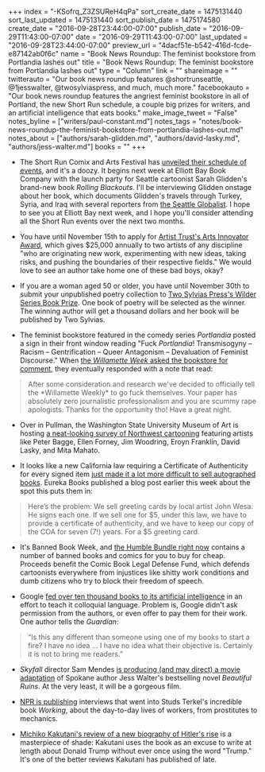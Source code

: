 +++
index = "-KSofrq_Z3ZSUReH4qPa"
sort_create_date = 1475131440
sort_last_updated = 1475131440
sort_publish_date = 1475174580
create_date = "2016-09-28T23:44:00-07:00"
publish_date = "2016-09-29T11:43:00-07:00"
date = "2016-09-29T11:43:00-07:00"
last_updated = "2016-09-28T23:44:00-07:00"
preview_url = "4dacf51e-b542-416d-fcde-e87142ab0f6c"
name = "Book News Roundup: The feminist bookstore from Portlandia lashes out"
title = "Book News Roundup: The feminist bookstore from Portlandia lashes out"
type = "Column"
link = ""
shareimage = ""
twitterauto = "Our book news roundup features @shortrunseattle, @1jesswalter, @twosylviaspress, and much, much more."
facebookauto = "Our book news roundup features the angriest feminist bookstore in all of Portland, the new Short Run schedule, a couple big prizes for writers, and an artificial intelligence that eats books."
make_image_tweet = "False"
notes_byline = ["writers/paul-constant.md"]
notes_tags = "notes/book-news-roundup-the-feminist-bookstore-from-portlandia-lashes-out.md"
notes_about = ["authors/sarah-glidden.md", "authors/david-lasky.md", "authors/jess-walter.md"]
books = ""
+++
* The Short Run Comix and Arts Festival has [unveiled their schedule of events](http://shortrun.org/short-run-full-schedule-oct-5-nov-10/), and it's a doozy. It begins next week at Elliott Bay Book Company with the launch party for Seattle cartoonist Sarah Glidden's brand-new book *Rolling Blackouts*. I'll be interviewing Glidden onstage about her book, which documents Glidden's travels through Turkey, Syria, and Iraq with several reporters from [the Seattle Globalist](http://www.seattleglobalist.com/). I hope to see you at Elliott Bay next week, and I hope you'll consider attending all the Short Run events over the next two months.

* You have until November 15th to apply for [Artist Trust's Arts Innovator Award](https://artisttrust.submittable.com/submit/67138/2017-arts-innovator-award), which gives $25,000 annually to two artists of any discipline "who are originating new work, experimenting with new ideas, taking risks, and pushing the boundaries of their respective fields." We would love to see an author take home one of these bad boys, okay?

* If you are a woman aged 50 or older, you have until November 30th to submit your unpublished poetry collection to [Two Sylvias Press's Wilder Series Book Prize](https://www.facebook.com/twosylviaspress/photos/a.192619864144539.46227.188395241233668/1166804166726099/?type=3&theater). One book of poetry will be selected as the winner. The winning author will get a thousand dollars and her book will be published by Two Sylvias.

* The feminist bookstore featured in the comedy series *Portlandia* posted a sign in their front window reading "Fuck *Portlandia*! Transmisogyny – Racism – Gentrification – Queer Antagonism – Devaluation of Feminist Discourse." When [the *Willamette Week* asked the bookstore for comment](http://www.wweek.com/arts/2016/09/27/feminist-bookstore-made-famous-on-portlandia-posts-fuck-portlandia-sign/), they eventually responded with a note that read: 

<blockquote>After some consideration and research we've decided to officially tell the *Willamette Weekly* to go fuck themselves. Your paper has absolutely zero journalistic professionalism and you are scummy rape apologists. Thanks for the opportunity tho! Have a great night.</blockquote>

* Over in Pullman, the Washington State University Museum of Art is hosting [a neat-looking survey of Northwest cartooning](https://news.wsu.edu/2016/09/21/northwest-comics-show-opens-sept-26-events-sept-22-23/) featuring artists like Peter Bagge, Ellen Forney, Jim Woodring, Eroyn Franklin, David Lasky, and Mita Mahato. 

* It looks like a new California law requiring a Certificate of Authenticity for every signed item [just made it a lot more difficult to sell autographed books](http://eurekabooksellers.com/your-signed-books-and-artwork-just-got-harder-to-sell-in-california/). Eureka Books published a blog post earlier this week about the spot this puts them in:

<blockquote>Here’s the problem: We sell greeting cards by local artist John Wesa. He signs each one. If we sell one for $5, under this law, we have to provide a certificate of authenticity, and we have to keep our copy of the COA for seven (7!) years. For a $5 greeting card.</blockquote>

* It's Banned Book Week, and [the Humble Bundle right now](https://www.humblebundle.com/books/forbidden-books-book-bundle) contains a number of banned books and comics for you to buy for cheap. Proceeds benefit the Comic Book Legal Defense Fund, which defends cartoonists everywhere from injustices like shitty work conditions and dumb citizens who try to block their freedom of speech.

* Google [fed over ten thousand books to its artificial intelligence](https://www.theguardian.com/books/2016/sep/28/google-swallows-11000-novels-to-improve-ais-conversation) in an effort to teach it colloquial language. Problem is, Google didn't ask permission from the authors, or even offer to pay them for their work. One author tells the *Guardian*:

<blockquote>“Is this any different than someone using one of my books to start a fire? I have no idea ... I have no idea what their objective is. Certainly it is not to bring me readers.”</blockquote>

* *Skyfall* director Sam Mendes [is producing (and may direct) a movie adaptation](http://www.hollywoodreporter.com/news/sam-mendes-produce-beautiful-ruins-933332) of Spokane author Jess Walter's bestselling novel *Beautiful Ruins*. At the very least, it will be a gorgeous film.

* [NPR is publishing](http://www.npr.org/2016/09/25/494740720/working-then-and-now-studs-terkels-book-interviews-resurface-as-audio?utm_content=buffer541bc&utm_medium=social&utm_source=twitter.com&utm_campaign=buffer) interviews that went into Studs Terkel's incredible book *Working*, about the day-to-day lives of workers, from prostitutes to mechanics.

* [Michiko Kakutani's review of a new biography of Hitler's rise](http://www.nytimes.com/2016/09/28/books/hitler-ascent-volker-ullrich.html) is a masterpiece of shade: Kakutani uses the book as an excuse to write at length about Donald Trump without ever once using the word "Trump." It's one of the better reviews Kakutani has published of late.









